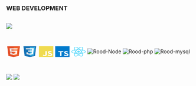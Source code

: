 ### WEB DEVELOPMENT 

##
<a href="https://github.com/rodrigofcabral/github-readme-stats">
  <img height=200 align="center" src="https://github-readme-stats.vercel.app/api/top-langs?username=rodrigofcabral&layout=compact&langs_count=8&card_width=350&theme=dark" />
</a>

##

<div style="display: inline_block"><br>
  <img align="center" alt="Rood-HTML" height="30" width="40" src="https://raw.githubusercontent.com/devicons/devicon/master/icons/html5/html5-original.svg">
  <img align="center" alt="Rood-CSS" height="30" width="40" src="https://raw.githubusercontent.com/devicons/devicon/master/icons/css3/css3-original.svg">
  <img align="center" alt="Rood-Js" height="30" width="40" src="https://raw.githubusercontent.com/devicons/devicon/master/icons/javascript/javascript-plain.svg">
  <img align="center" alt="Rood-Ts" height="30" width="40" src="https://raw.githubusercontent.com/devicons/devicon/master/icons/typescript/typescript-plain.svg">
  <img align="center" alt="Rood-React" height="30" width="40" src="https://raw.githubusercontent.com/devicons/devicon/master/icons/react/react-original.svg">
  <img align="center" alt="Rood-Node" height="30" width="40" src="https://cdn.jsdelivr.net/gh/devicons/devicon/icons/nodejs/nodejs-original.svg" />
  <img  align="center" alt="Rood-php" height="30" width="40" src="https://cdn.jsdelivr.net/gh/devicons/devicon/icons/php/php-plain.svg" />
  <img align="center" alt="Rood-mysql" height="30" width="40" src="https://cdn.jsdelivr.net/gh/devicons/devicon/icons/mysql/mysql-original.svg" />         
</div>
  
##
  
</br> 
<div> 
  <a href = "mailto:rodrigocabral1302@gmail.com"><img src="https://img.shields.io/badge/-Gmail-%23333?style=for-the-badge&logo=gmail&logoColor=white" target="_blank"></a>
  <a href="https://www.linkedin.com/in/rodrigo-cabral-b9ba772a5/" target="_blank"><img src="https://img.shields.io/badge/-LinkedIn-%230077B5?style=for-the-badge&logo=linkedin&logoColor=white" target="_blank"></a> 
</div>

